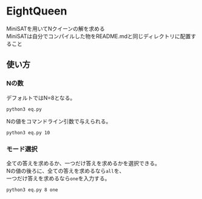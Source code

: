 # EightQueen  
MiniSATを用いてNクイーンの解を求める  
MiniSATは自分でコンパイルした物をREADME.mdと同じディレクトリに配置すること  

## 使い方  
### Nの数  
デフォルトではN=8となる。  
```
python3 eq.py
```

Nの値をコマンドライン引数で与えられる。  
```
python3 eq.py 10
```

### モード選択  
全ての答えを求めるか、一つだけ答えを求めるかを選択できる。  
Nの値の後ろに、全ての答えを求めるなら`all`を、  
一つだけ答えを求めるなら`one`を入力する。  
```
python3 eq.py 8 one
```

